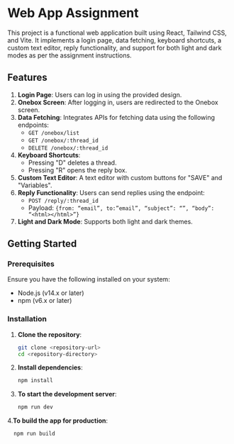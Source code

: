 # Web App Assignment

This project is a functional web application built using React, Tailwind CSS, and Vite. It implements a login page, data fetching, keyboard shortcuts, a custom text editor, reply functionality, and support for both light and dark modes as per the assignment instructions.

## Features

1. **Login Page**: Users can log in using the provided design.
2. **Onebox Screen**: After logging in, users are redirected to the Onebox screen.
3. **Data Fetching**: Integrates APIs for fetching data using the following endpoints:
   - `GET /onebox/list`
   - `GET /onebox/:thread_id`
   - `DELETE /onebox/:thread_id`
4. **Keyboard Shortcuts**: 
   - Pressing "D" deletes a thread.
   - Pressing "R" opens the reply box.
5. **Custom Text Editor**: A text editor with custom buttons for "SAVE" and "Variables".
6. **Reply Functionality**: Users can send replies using the endpoint:
   - `POST /reply/:thread_id`
   - Payload: `{from: “email”, to:”email”, “subject”: “”, “body”: “<html></html>”}`
7. **Light and Dark Mode**: Supports both light and dark themes.

## Getting Started

### Prerequisites

Ensure you have the following installed on your system:

- Node.js (v14.x or later)
- npm (v6.x or later)

### Installation

1. **Clone the repository**:

   ```bash
   git clone <repository-url>
   cd <repository-directory>

2. **Install dependencies**:

   ```bash
   npm install
3. **To start the development server**:
   ```bash
   npm run dev
4.**To build the app for production**:
   ```bash
     npm run build


